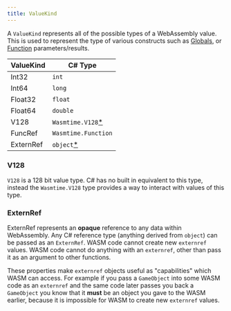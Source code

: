 ```yaml
---
title: ValueKind
---
```


A `ValueKind` represents all of the possible types of a WebAssembly value. This is used to represent the type of various constructs such as [Globals](./global.md), or [Function](./function.md) parameters/results.

| ValueKind   | C# Type            |
| ----------- | ------------------ |
| Int32       | `int`              |
| Int64       | `long`             |
| Float32     | `float`            |
| Float64     | `double`           |
| V128        | `Wasmtime.V128`[*](#v128) |
| FuncRef     | `Wasmtime.Function`|
| ExternRef   | `object`[*](#externref) |

### V128

`V128` is a 128 bit value type. C# has no built in equivalent to this type, instead the `Wasmtime.V128` type provides a way to interact with values of this type.

### ExternRef

ExternRef represents an **opaque** reference to any data within WebAssembly. Any C# reference type (anything derived from `object`) can be passed as an `ExternRef`. WASM code cannot create new `externref` values. WASM code cannot do anything with an `externref`, other than pass it as an argument to other functions.

These properties make `externref` objects useful as "capabilities" which WASM can access. For example if you pass a `GameObject` into some WASM code as an `externref` and the same code later passes you back a `GameObject` you know that it **must** be an object you gave to the WASM earlier, because it is impossible for WASM to create new `externref` values.